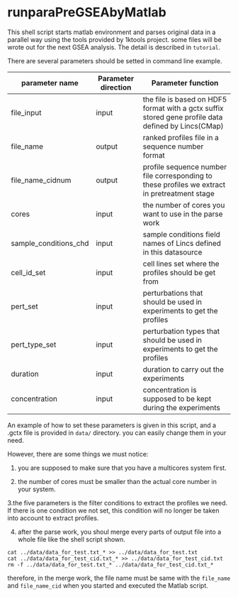 <a name="runparaPreGSEAbyMatlab.doc"></a>
# runparaPreGSEAbyMatlab #

This shell script starts matlab environment and parses original data in a parallel way using the tools
provided by 1ktools project. some files will be wrote out for the next GSEA analysis.
The detail is described in `tutorial`.

There are several parameters should be setted in command line example.

| parameter name | Parameter direction | Parameter function |
| -------------- | ------------------- | ------------------ |
| file_input | input | the file is based on HDF5 format with a gctx suffix stored gene profile data defined by Lincs(CMap)|
| file_name | output | ranked profiles file in a sequence number format |
| file_name_cidnum | output | profile sequence number file corresponding to these profiles we extract in pretreatment stage |
| cores | input | the number of cores you want to use in the parse work |
| sample_conditions_chd | input | sample conditions field names of Lincs defined in this datasource |
| cell_id_set | input | cell lines set where the profiles should be get from |
| pert_set | input | perturbations that should be used in experiments to get the profiles |
| pert_type_set | input | perturbation types that should be used in experiments to get the profiles |
| duration | input | duration to carry out the experiments |
| concentration | input |  concentration is supposed to be kept during the experiments |

An example of how to set these parameters is given in this script, and a 
.gctx file is provided in `data/` directory. you can easily change them 
in your need.

However, there are some things we must notice:

1. you are supposed to make sure that you have a multicores system first.

2. the number of cores must be smaller than the actual core number in your system. 

3.the five parameters is the filter conditions to extract the profiles we need. 
If there is one condition we not set, this condition will no longer be taken into account to extract profiles. 

4. after the parse work, you shoul merge every parts of output file into a whole file like the shell script shown.
```shell
cat ../data/data_for_test.txt_* >> ../data/data_for_test.txt
cat ../data/data_for_test_cid.txt_* >> ../data/data_for_test_cid.txt
rm -f ../data/data_for_test.txt_* ../data/data_for_test_cid.txt_*
```
therefore, in the merge work, the file name must be same with the `file_name` and `file_name_cid` when you started 
and executed the Matlab script.

